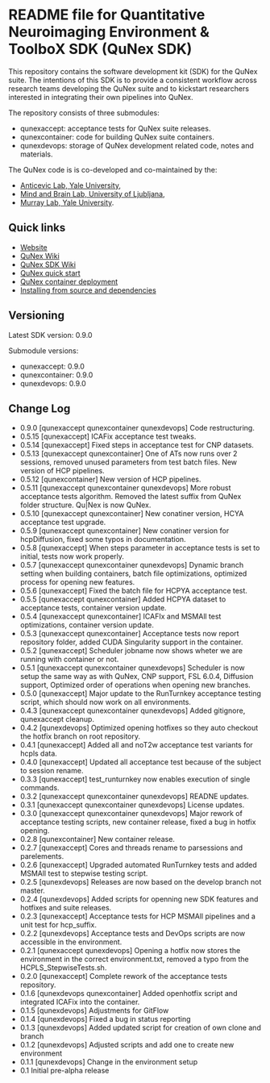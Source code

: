 # README file for Quantitative Neuroimaging Environment & ToolboX SDK (QuNex SDK)

This repository contains the software development kit (SDK) for the QuNex suite.
The intentions of this SDK is to provide a consistent workflow across research
teams developing the QuNex suite and to kickstart researchers interested in
integrating their own pipelines into QuNex.

The repository consists of three submodules:

* qunexaccept: acceptance tests for QuNex suite releases.
* qunexcontainer: code for building QuNex suite containers.
* qunexdevops: storage of QuNex development related code, notes and materials.

The QuNex code is is co-developed and co-maintained by the:

* [Anticevic Lab, Yale University](http://anticeviclab.yale.edu/),
* [Mind and Brain Lab, University of Ljubljana](http://psy.ff.uni-lj.si/mblab/en),
* [Murray Lab, Yale University](https://medicine.yale.edu/lab/murray/).


## Quick links

* [Website](http://qunex.yale.edu/)
* [QuNex Wiki](https://bitbucket.org/oriadev/qunex/wiki/Home)
* [QuNex SDK Wiki](https://bitbucket.org/oriadev/qunexsdk/wiki/Home)
* [QuNex quick start](https://bitbucket.org/oriadev/qunex/wiki/Overview/QuickStart.md)
* [QuNex container deployment](https://bitbucket.org/oriadev/qunex/wiki/Overview/Installation.md)
* [Installing from source and dependencies](https://bitbucket.org/oriadev/qunex/wiki/Overview/Installation.md)


## Versioning

Latest SDK version: 0.9.0

Submodule versions:

* qunexaccept: 0.9.0
* qunexcontainer: 0.9.0
* qunexdevops: 0.9.0


## Change Log

* 0.9.0  [qunexaccept qunexcontainer qunexdevops] Code restructuring.
* 0.5.15 [qunexaccept] ICAFix acceptance test tweaks.
* 0.5.14 [qunexaccept] Fixed steps in acceptance test for CNP datasets.
* 0.5.13 [qunexaccept qunexcontainer] One of ATs now runs over 2 sessions, removed unused parameters from test batch files. New version of HCP pipelines.
* 0.5.12 [qunexcontainer] New version of HCP pipelines.
* 0.5.11 [qunexaccept qunexcontainer qunexdevops] More robust acceptance tests algorithm. Removed the latest suffix from QuNex folder structure. Qu|Nex is now QuNex.
* 0.5.10 [qunexaccept qunexcontainer] New conatiner version, HCYA acceptance test upgrade.
* 0.5.9 [qunexaccept qunexcontainer] New conatiner version for hcpDiffusion, fixed some typos in documentation.
* 0.5.8 [qunexaccept] When steps parameter in acceptance tests is set to initial, tests now work properly.
* 0.5.7 [qunexaccept qunexcontainer qunexdevops] Dynamic branch setting when building containers, batch file optimizations, optimized process for opening new features.
* 0.5.6 [qunexaccept] Fixed the batch file for HCPYA acceptance test.
* 0.5.5 [qunexaccept qunexcontainer] Added HCPYA dataset to acceptance tests, container version update.
* 0.5.4 [qunexaccept qunexcontainer] ICAFIx and MSMAll test optimizations, container version update.
* 0.5.3 [qunexaccept qunexcontainer] Acceptance tests now report repository folder, added CUDA Singularity support in the container.
* 0.5.2 [qunexaccept] Scheduler jobname now shows wheter we are running with container or not.
* 0.5.1 [qunexaccept qunexcontainer qunexdevops] Scheduler is now setup the same way as with QuNex, CNP support, FSL 6.0.4, Diffusion support, Optimized order of operations when opening new branches.
* 0.5.0 [qunexaccept] Major update to the RunTurnkey acceptance testing script, which should now work on all environments.
* 0.4.3 [qunexaccept qunexcontainer qunexdevops] Added gitignore, qunexaccept cleanup.
* 0.4.2 [qunexdevops] Optimized opening hotfixes so they auto checkout the hotfix branch on root repository.
* 0.4.1 [qunexaccept] Added all and noT2w acceptance test variants for hcpls data.
* 0.4.0 [qunexaccept] Updated all acceptance test because of the subject to session rename.
* 0.3.3 [qunexaccept] test_runturnkey now enables execution of single commands.
* 0.3.2 [qunexaccept qunexcontainer qunexdevops] READNE updates.
* 0.3.1 [qunexaccept qunexcontainer qunexdevops] License updates.
* 0.3.0 [qunexaccept qunexcontainer qunexdevops] Major rework of acceptance testing scripts, new container release, fixed a bug in hotfix opening.
* 0.2.8 [qunexcontainer] New container release.
* 0.2.7 [qunexaccept] Cores and threads rename to parsessions and parelements.
* 0.2.6 [qunexaccept] Upgraded automated RunTurnkey tests and added MSMAll test to stepwise testing script.
* 0.2.5 [qunexdevops] Releases are now based on the develop branch not master.
* 0.2.4 [qunexdevops] Added scripts for openning new SDK features and hotfixes and suite releases.
* 0.2.3 [qunexaccept] Acceptance tests for HCP MSMAll pipelines and a unit test for hcp_suffix.
* 0.2.2 [qunexdevops] Acceptance tests and DevOps scripts are now accessible in the environment.
* 0.2.1 [qunexaccept qunexdevops] Opening a hotfix now stores the environment in the correct environment.txt, removed a typo from the HCPLS_StepwiseTests.sh.
* 0.2.0 [qunexaccept] Complete rework of the acceptance tests repository.
* 0.1.6 [qunexdevops qunexcontainer] Added openhotfix script and integrated ICAFix into the container.
* 0.1.5 [qunexdevops] Adjustments for GitFlow 
* 0.1.4 [qunexdevops] Fixed a bug in status reporting
* 0.1.3 [qunexdevops] Added updated script for creation of own clone and branch
* 0.1.2 [qunexdevops] Adjusted scripts and add one to create new environment
* 0.1.1 [qunexdevops] Change in the environment setup
* 0.1 Initial pre-alpha release
